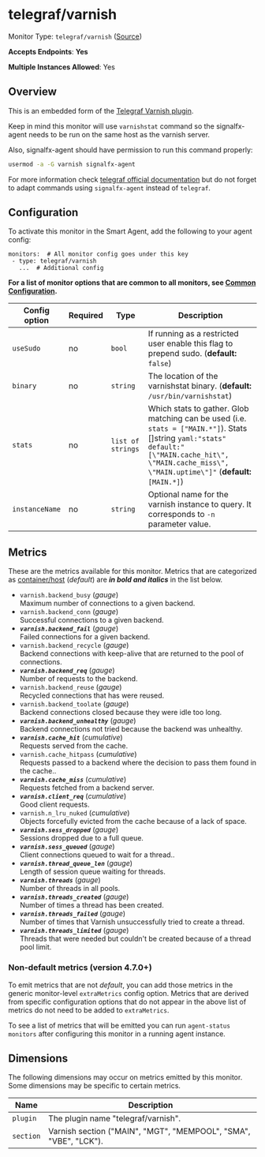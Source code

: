 <!--- GENERATED BY gomplate from scripts/docs/templates/monitor-page.md.tmpl --->

# telegraf/varnish

Monitor Type: `telegraf/varnish` ([Source](https://github.com/signalfx/signalfx-agent/tree/master/pkg/monitors/telegraf/monitors/varnish))

**Accepts Endpoints**: **Yes**

**Multiple Instances Allowed**: Yes

## Overview

This is an embedded form of the [Telegraf Varnish
plugin](https://github.com/influxdata/telegraf/tree/master/plugins/inputs/varnish).

Keep in mind this monitor will use `varnishstat` command so the signalfx-agent needs
to be run on the same host as the varnish server.

Also, signalfx-agent should have permission to run this command properly:

```bash
usermod -a -G varnish signalfx-agent
```

For more information check [telegraf official documentation](https://github.com/influxdata/telegraf/tree/master/plugins/inputs/varnish#permissions)
but do not forget to adapt commands using `signalfx-agent` instead of `telegraf`.


## Configuration

To activate this monitor in the Smart Agent, add the following to your
agent config:

```
monitors:  # All monitor config goes under this key
 - type: telegraf/varnish
   ...  # Additional config
```

**For a list of monitor options that are common to all monitors, see [Common
Configuration](../monitor-config.md#common-configuration).**


| Config option | Required | Type | Description |
| --- | --- | --- | --- |
| `useSudo` | no | `bool` | If running as a restricted user enable this flag to prepend sudo. (**default:** `false`) |
| `binary` | no | `string` | The location of the varnishstat binary. (**default:** `/usr/bin/varnishstat`) |
| `stats` | no | `list of strings` | Which stats to gather. Glob matching can be used (i.e. `stats = ["MAIN.*"]`). Stats []string `yaml:"stats" default:"[\"MAIN.cache_hit\", \"MAIN.cache_miss\", \"MAIN.uptime\"]"` (**default:** `[MAIN.*]`) |
| `instanceName` | no | `string` | Optional name for the varnish instance to query. It corresponds to `-n` parameter value. |


## Metrics

These are the metrics available for this monitor.
Metrics that are categorized as
[container/host](https://docs.signalfx.com/en/latest/admin-guide/usage.html#about-custom-bundled-and-high-resolution-metrics)
(*default*) are ***in bold and italics*** in the list below.


 - `varnish.backend_busy` (*gauge*)<br>    Maximum number of connections to a given backend.
 - `varnish.backend_conn` (*gauge*)<br>    Successful connections to a given backend.
 - ***`varnish.backend_fail`*** (*gauge*)<br>    Failed connections for a given backend.
 - `varnish.backend_recycle` (*gauge*)<br>    Backend connections with keep-alive that are returned to the pool of connections.
 - ***`varnish.backend_req`*** (*gauge*)<br>    Number of requests to the backend.
 - `varnish.backend_reuse` (*gauge*)<br>    Recycled connections that has were reused.
 - `varnish.backend_toolate` (*gauge*)<br>    Backend connections closed because they were idle too long.
 - ***`varnish.backend_unhealthy`*** (*gauge*)<br>    Backend connections not tried because the backend was unhealthy.
 - ***`varnish.cache_hit`*** (*cumulative*)<br>    Requests served from the cache.
 - `varnish.cache_hitpass` (*cumulative*)<br>    Requests passed to a backend where the decision to pass them found in the cache..
 - ***`varnish.cache_miss`*** (*cumulative*)<br>    Requests fetched from a backend server.
 - ***`varnish.client_req`*** (*cumulative*)<br>    Good client requests.
 - `varnish.n_lru_nuked` (*cumulative*)<br>    Objects forcefully evicted from the cache because of a lack of space.
 - ***`varnish.sess_dropped`*** (*gauge*)<br>    Sessions dropped due to a full queue.
 - ***`varnish.sess_queued`*** (*gauge*)<br>    Client connections queued to wait for a thread..
 - ***`varnish.thread_queue_len`*** (*gauge*)<br>    Length of session queue waiting for threads.
 - ***`varnish.threads`*** (*gauge*)<br>    Number of threads in all pools.
 - ***`varnish.threads_created`*** (*gauge*)<br>    Number of times a thread has been created.
 - ***`varnish.threads_failed`*** (*gauge*)<br>    Number of times that Varnish unsuccessfully tried to create a thread.
 - ***`varnish.threads_limited`*** (*gauge*)<br>    Threads that were needed but couldn't be created because of a thread pool limit.

### Non-default metrics (version 4.7.0+)

To emit metrics that are not _default_, you can add those metrics in the
generic monitor-level `extraMetrics` config option.  Metrics that are derived
from specific configuration options that do not appear in the above list of
metrics do not need to be added to `extraMetrics`.

To see a list of metrics that will be emitted you can run `agent-status
monitors` after configuring this monitor in a running agent instance.

## Dimensions

The following dimensions may occur on metrics emitted by this monitor.  Some
dimensions may be specific to certain metrics.

| Name | Description |
| ---  | ---         |
| `plugin` | The plugin name "telegraf/varnish". |
| `section` | Varnish section ("MAIN", "MGT", "MEMPOOL", "SMA", "VBE", "LCK"). |



